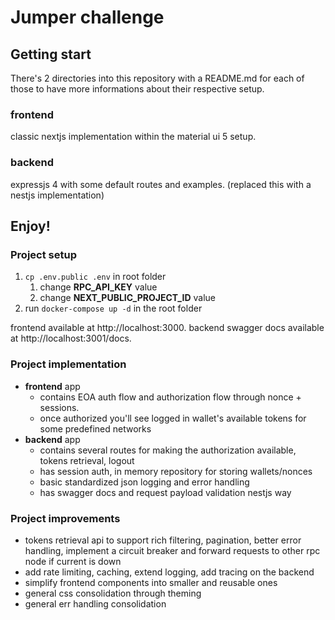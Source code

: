 # Jumper challenge

## Getting start

There's 2 directories into this repository with a README.md for each of those to have more informations about their respective setup.

### frontend

classic nextjs implementation within the material ui 5 setup.

### backend

expressjs 4 with some default routes and examples. (replaced this with a nestjs implementation)

## Enjoy!

### Project setup
1. ``cp .env.public .env`` in root folder
    1. change **RPC_API_KEY** value
    2. change **NEXT_PUBLIC_PROJECT_ID** value
2. run `docker-compose up -d` in the root folder

frontend available at http://localhost:3000.
backend swagger docs available at http://localhost:3001/docs.

### Project implementation
- **frontend** app
  - contains EOA auth flow and authorization flow through nonce + sessions.
  - once authorized you'll see logged in wallet's available tokens for some predefined networks
- **backend** app
  - contains several routes for making the authorization available, tokens retrieval, logout
  - has session auth, in memory repository for storing wallets/nonces
  - basic standardized json logging and error handling
  - has swagger docs and request payload validation nestjs way

### Project improvements
- tokens retrieval api to support rich filtering, pagination, better error handling, implement a circuit breaker and forward requests to other rpc node if current is down  
- add rate limiting, caching, extend logging, add tracing on the backend
- simplify frontend components into smaller and reusable ones
- general css consolidation through theming
- general err handling consolidation
